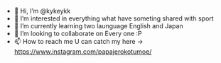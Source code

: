 - 👋 Hi, I’m @kykeykk
- 👀 I’m interested in everything what have someting shared with sport
- 🌱 I’m currently learning two launguage English and Japan
- 💞️ I’m looking to collaborate on Every one :P 
- 📫 How to reach me U can catch my here -> https://www.instagram.com/papajerokotumoe/

<!---
kykeykk/kykeykk is a ✨ special ✨ repository because its `README.md` (this file) appears on your GitHub profile.
You can click the Preview link to take a look at your changes.
--->
